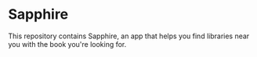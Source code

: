 # Sapphire
This repository contains Sapphire, an app that helps you find libraries near you with the book you're looking for.
